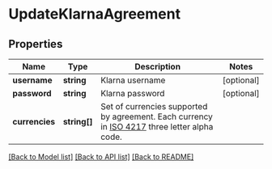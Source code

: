 # UpdateKlarnaAgreement

## Properties
Name | Type | Description | Notes
------------ | ------------- | ------------- | -------------
**username** | **string** | Klarna username | [optional] 
**password** | **string** | Klarna password | [optional] 
**currencies** | **string[]** | Set of currencies supported by agreement. Each currency in [ISO 4217](https://en.wikipedia.org/wiki/ISO_4217) three letter alpha code. | 

[[Back to Model list]](../../README.md#documentation-for-models) [[Back to API list]](../../README.md#documentation-for-api-endpoints) [[Back to README]](../../README.md)

